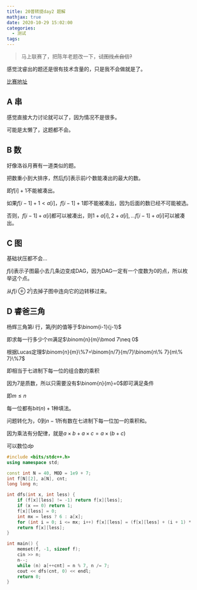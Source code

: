 ```yaml
---
title: 20普转提day2 题解
mathjax: true
date: 2020-10-29 15:02:00
categories: 
  - 测试
tags: 
---
```



> 马上联赛了，把陈年老题改一下，~~试图找点自信?~~  

感觉沈睿出的题还是很有技术含量的，只是我不会做就是了。

[比赛地址](http://zhengruioi.com/contest/562)


## A 串

感觉直接大力讨论就可以了，因为情况不是很多。

可能是太懒了，这题都不会。

## B 数

好像洛谷月赛有一道类似的题。

把数重小到大排序，然后$f[i]$表示前$i$个数能凑出的最大的数。

即$f[i]+1$不能被凑出。

如果$f[i-1]+1<a[i]$，$f[i-1]+1$即不能被凑出，因为后面的数已经不可能被选。

否则，$f[i-1]+a[i]$都可以被凑出，则$1+a[i],2+a[i],\dots f[i-1]+a[i]$可以被凑出。

## C 图

基础状压都不会...

$f[i]$表示子图最小去几条边变成DAG，因为DAG一定有一个度数为$0$的点，所以枚举这个点。

从$f[i\oplus 2^j]$去掉子图中连向它的边转移过来。



## D 睿爸三角

杨辉三角第$i$ 行，第$j$列的值等于$\binom{i-1}{j-1}$

即求每一行多少个$m$满足$\binom{n}{m}\bmod 7\neq 0$

根据Lucas定理$\binom{n}{m}\%7=\binom{n/7}{m/7}\binom{n\% 7}{m\% 7}\%7$

即相当于七进制下每一位的组合数的乘积

因为$7$是质数，所以只需要没有$\binom{n}{m}=0$即可满足条件

即$m\leq n$

每一位都有$bit(n)+1$种填法。

问题转化为，$0$到$n-1$所有数在七进制下每一位加一的乘积和。

因为乘法有分配律，就是$a\times b+a\times c=a\times(b+c)$

可以数位$dp$

```cpp
#include <bits/stdc++.h>
using namespace std;

const int N = 40, MOD = 1e9 + 7;
int f[N][2], a[N], cnt;
long long n;

int dfs(int x, int less) {
    if (f[x][less] != -1) return f[x][less];
    if (x == 0) return 1;
    f[x][less] = 0;
    int mx = less ? 6 : a[x];
    for (int i = 0; i <= mx; i++) f[x][less] = (f[x][less] + (i + 1) * 1ll * dfs(x - 1, less || (i < a[x])) % MOD) % MOD;
    return f[x][less];
}

int main() {
    memset(f, -1, sizeof f);
    cin >> n;
    n--;
    while (n) a[++cnt] = n % 7, n /= 7;
    cout << dfs(cnt, 0) << endl;
    return 0;
}
```

